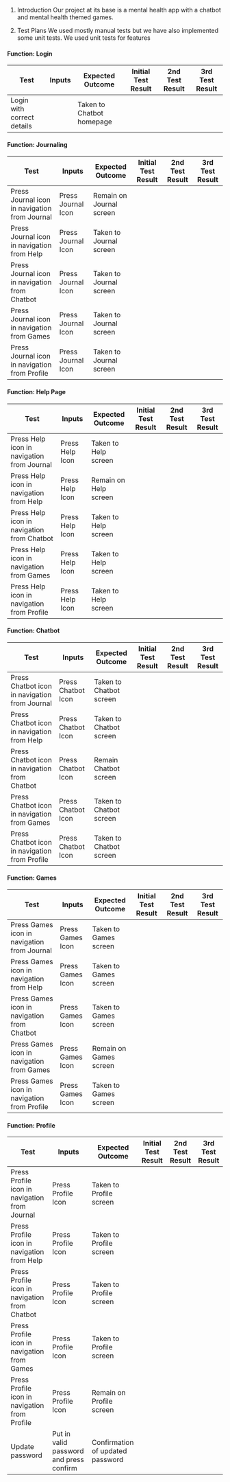 1. Introduction
Our project at its base is a mental health app with a chatbot and mental health themed games.

2. Test Plans
We used mostly manual tests but we have also implemented some unit tests. We used unit tests for features

#### Function: Login 

|Test|Inputs|Expected Outcome|Initial Test Result|2nd Test Result|3rd Test Result|
|----|------|----------------|-------------------|---------------|---------------|
|Login with correct details||Taken to Chatbot homepage||||


#### Function: Journaling 

|Test|Inputs|Expected Outcome|Initial Test Result|2nd Test Result|3rd Test Result|
|----|------|----------------|-------------------|---------------|---------------|
|Press Journal icon in navigation from Journal|Press Journal Icon|Remain on Journal screen||||
|Press Journal icon in navigation from Help|Press Journal Icon|Taken to Journal screen||||
|Press Journal icon in navigation from Chatbot|Press Journal Icon|Taken to Journal screen||||
|Press Journal icon in navigation from Games|Press Journal Icon|Taken to Journal screen||||
|Press Journal icon in navigation from Profile|Press Journal Icon|Taken to Journal screen||||


#### Function: Help Page 

|Test|Inputs|Expected Outcome|Initial Test Result|2nd Test Result|3rd Test Result|
|----|------|----------------|-------------------|---------------|---------------|
|Press Help icon in navigation from Journal|Press Help Icon|Taken to Help screen||||
|Press Help icon in navigation from Help|Press Help Icon|Remain on Help screen||||
|Press Help icon in navigation from Chatbot|Press Help Icon|Taken to Help screen||||
|Press Help icon in navigation from Games|Press Help Icon|Taken to Help screen||||
|Press Help icon in navigation from Profile|Press Help Icon|Taken to Help screen||||


#### Function: Chatbot 

|Test|Inputs|Expected Outcome|Initial Test Result|2nd Test Result|3rd Test Result|
|----|------|----------------|-------------------|---------------|---------------|
|Press Chatbot icon in navigation from Journal|Press Chatbot Icon|Taken to Chatbot screen||||
|Press Chatbot icon in navigation from Help|Press Chatbot Icon|Taken to Chatbot screen||||
|Press Chatbot icon in navigation from Chatbot|Press Chatbot Icon|Remain Chatbot screen||||
|Press Chatbot icon in navigation from Games|Press Chatbot Icon|Taken to Chatbot screen||||
|Press Chatbot icon in navigation from Profile|Press Chatbot Icon|Taken to Chatbot screen||||


#### Function: Games 

|Test|Inputs|Expected Outcome|Initial Test Result|2nd Test Result|3rd Test Result|
|----|------|----------------|-------------------|---------------|---------------|
|Press Games icon in navigation from Journal|Press Games Icon|Taken to Games screen||||
|Press Games icon in navigation from Help|Press Games Icon|Taken to Games screen||||
|Press Games icon in navigation from Chatbot|Press Games Icon|Taken to Games screen||||
|Press Games icon in navigation from Games|Press Games Icon|Remain on Games screen||||
|Press Games icon in navigation from Profile|Press Games Icon|Taken to Games screen||||


#### Function: Profile 

|Test|Inputs|Expected Outcome|Initial Test Result|2nd Test Result|3rd Test Result|
|----|------|----------------|-------------------|---------------|---------------|
|Press Profile icon in navigation from Journal|Press Profile Icon|Taken to Profile screen||||
|Press Profile icon in navigation from Help|Press Profile Icon|Taken to Profile screen||||
|Press Profile icon in navigation from Chatbot|Press Profile Icon|Taken to Profile screen||||
|Press Profile icon in navigation from Games|Press Profile Icon|Taken to Profile screen||||
|Press Profile icon in navigation from Profile|Press Profile Icon|Remain on Profile screen||||
|Update password|Put in valid password and press confirm|Confirmation of updated password||||


